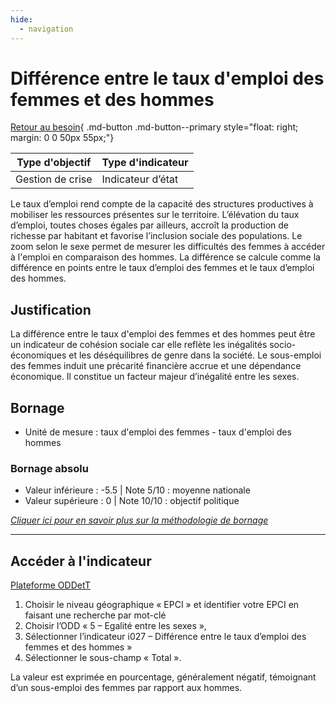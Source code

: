 ```yaml
---
hide:
  - navigation
---
```


# Différence entre le taux d'emploi des femmes et des hommes

[Retour au besoin](https://konsilion.github.io/diag360/pages/besoins/be2){ .md-button .md-button--primary style="float: right; margin: 0 0 50px 55px;"}

|Type d'objectif|Type d'indicateur|
|--|--|
|Gestion de crise|Indicateur d’état|

Le taux d’emploi rend compte de la capacité des structures productives à mobiliser les ressources  présentes  sur  le  territoire.  L’élévation  du  taux  d’emploi,  toutes  choses égales par ailleurs, accroît la production de richesse par habitant et favorise l’inclusion sociale  des  populations.  Le  zoom  selon le sexe permet de mesurer les difficultés des femmes  à  accéder  à  l'emploi  en  comparaison  des  hommes.  La  différence  se  calcule comme la différence en points entre le taux d’emploi des femmes et le taux d’emploi des hommes.

## Justification

La  différence  entre  le  taux  d'emploi  des  femmes  et  des  hommes  peut  être  un indicateur  de  cohésion  sociale car elle reflète les inégalités socio-économiques et les déséquilibres  de  genre  dans  la  société.  Le  sous-emploi  des  femmes  induit  une précarité  financière  accrue  et  une  dépendance  économique.  Il  constitue  un  facteur majeur d’inégalité entre les sexes. 

## Bornage

* Unité de mesure : taux d'emploi des femmes - taux d'emploi des hommes

### Bornage absolu

* Valeur inférieure : -5.5 | Note 5/10 : moyenne nationale
* Valeur supérieure : 0 | Note 10/10 : objectif politique
  
*[Cliquer ici pour en savoir plus sur la méthodologie de bornage](https://konsilion.github.io/diag360/pages/indicateurs/methode_bornage)*

---

## Accéder à l'indicateur

[Plateforme ODDetT](https://oddett.lab.sspcloud.fr/app_direct/dealapp/#tab-7548-4)  

1. Choisir le niveau géographique « EPCI » et identifier votre EPCI en faisant une recherche par mot-clé 
1. Choisir  l’ODD « 5 – Egalité entre les sexes »,  
1. Sélectionner  l’indicateur  i027  – Différence entre le taux d’emploi des femmes et des hommes » 
1. Sélectionner le sous-champ « Total ». 

La  valeur  est  exprimée  en  pourcentage,  généralement  négatif,  témoignant  d’un sous-emploi des femmes par rapport aux hommes.  
